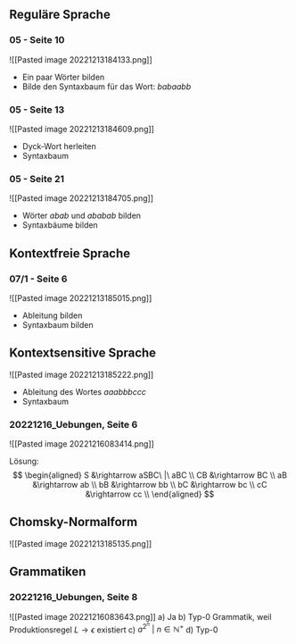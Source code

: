 ## Reguläre Sprache
### 05 - Seite 10
![[Pasted image 20221213184133.png]]
- Ein paar Wörter bilden
- Bilde den Syntaxbaum für das Wort: $babaabb$
### 05 - Seite 13
![[Pasted image 20221213184609.png]]
- Dyck-Wort herleiten
- Syntaxbaum
### 05 - Seite 21
![[Pasted image 20221213184705.png]]
- Wörter $abab$ und $ababab$ bilden
- Syntaxbäume bilden
## Kontextfreie Sprache
### 07/1 - Seite 6
![[Pasted image 20221213185015.png]]
- Ableitung bilden
- Syntaxbaum bilden
## Kontextsensitive Sprache
![[Pasted image 20221213185222.png]]
- Ableitung des Wortes $aaabbbccc$
- Syntaxbaum
### 20221216_Uebungen, Seite 6
![[Pasted image 20221216083414.png]]

Lösung:
$$
\begin{aligned}
	S &\rightarrow aSBC\ |\ aBC \\
	CB &\rightarrow BC \\
	aB &\rightarrow ab \\
	bB &\rightarrow bb \\
	bC &\rightarrow bc \\
	cC &\rightarrow cc \\
\end{aligned}
$$
## Chomsky-Normalform
![[Pasted image 20221213185135.png]]
## Grammatiken
### 20221216_Uebungen, Seite 8
![[Pasted image 20221216083643.png]]
a)
	Ja
b) 
	Typ-0 Grammatik, weil Produktionsregel $L \rightarrow \epsilon$ existiert
c)
	$a^{2^n}\ |\ n \in \mathbb{N}^+$ 
d) 
	Typ-0